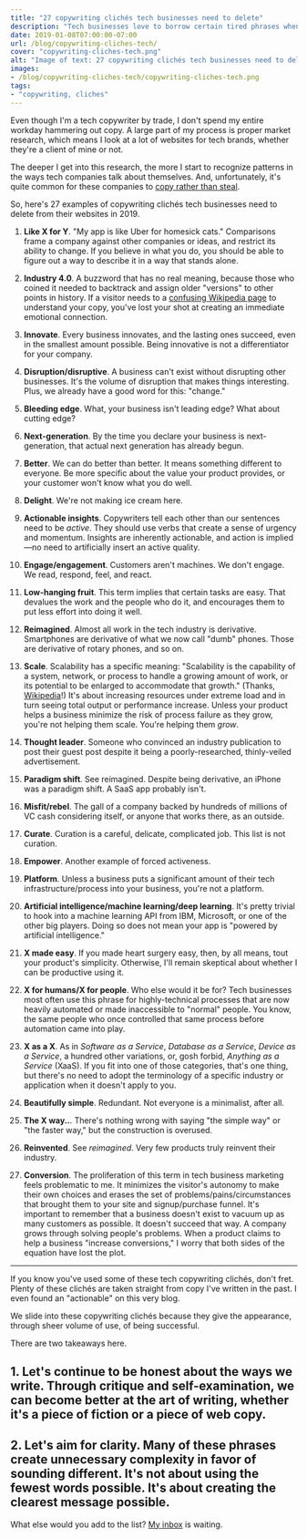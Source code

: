 ```yaml
---
title: "27 copywriting clichés tech businesses need to delete"
description: "Tech businesses love to borrow certain tired phrases when they talk about themselves. Here's some of my worst offenders in 2019 so you know what not to say."
date: 2019-01-08T07:00:00-07:00
url: /blog/copywriting-cliches-tech/
cover: "copywriting-cliches-tech.png"
alt: "Image of text: 27 copywriting clichés tech businesses need to delete"
images:
- /blog/copywriting-cliches-tech/copywriting-cliches-tech.png
tags:
- "copywriting, cliches"
---
```


Even though I'm a tech copywriter by trade, I don't spend my entire workday hammering out copy. A large part of my process is proper market research, which means I look at a lot of websites for tech brands, whether they're a client of mine or not.

The deeper I get into this research, the more I start to recognize patterns in the ways tech companies talk about themselves. And, unfortunately, it's quite common for these companies to [copy rather than steal](https://nurse.media/blog/stupidly-simple-tip-copy/).

So, here's 27 examples of copywriting clichés tech businesses need to delete from their websites in 2019.

1. **Like X for Y**. "My app is like Uber for homesick cats." Comparisons frame a company against other companies or ideas, and restrict its ability to change. If you believe in what you do, you should be able to figure out a way to describe it in a way that stands alone.

2. **Industry 4.0**. A buzzword that has no real meaning, because those who coined it needed to backtrack and assign older "versions" to other points in history. If a visitor needs to a [confusing Wikipedia page](https://en.wikipedia.org/wiki/Industry_4.0) to understand your copy, you've lost your shot at creating an immediate emotional connection.

3. **Innovate**. Every business innovates, and the lasting ones succeed, even in the smallest amount possible. Being innovative is not a differentiator for your company.

4. **Disruption/disruptive**. A business can't exist without disrupting other businesses. It's the volume of disruption that makes things interesting. Plus, we already have a good word for this: "change."

5. **Bleeding edge**. What, your business isn't leading edge? What about cutting edge?

6. **Next-generation**. By the time you declare your business is next-generation, that actual next generation has already begun.

7. **Better**. We can do better than better. It means something different to everyone. Be more specific about the value your product provides, or your customer won't know what you do well.

8. **Delight**. We're not making ice cream here.

9. **Actionable insights**. Copywriters tell each other than our sentences need to be *active*. They should use verbs that create a sense of urgency and momentum. Insights are inherently actionable, and action is implied—no need to artificially insert an active quality.

10. **Engage/engagement**. Customers aren't machines. We don't engage. We read, respond, feel, and react.

11. **Low-hanging fruit**. This term implies that certain tasks are easy. That devalues the work and the people who do it, and encourages them to put less effort into doing it well.

12. **Reimagined**. Almost all work in the tech industry is derivative. Smartphones are derivative of what we now call "dumb" phones. Those are derivative of rotary phones, and so on.

13. **Scale**. Scalability has a specific meaning: "Scalability is the capability of a system, network, or process to handle a growing amount of work, or its potential to be enlarged to accommodate that growth." (Thanks, [Wikipedia](https://en.wikipedia.org/wiki/Scalability)!) It's about increasing resources under extreme load and in turn seeing total output or performance increase. Unless your product helps a business minimize the risk of process failure as they grow, you're not helping them scale. You're helping them *grow*.

14. **Thought leader**. Someone who convinced an industry publication to post their guest post despite it being a poorly-researched, thinly-veiled advertisement.

15. **Paradigm shift**. See reimagined. Despite being derivative, an iPhone was a paradigm shift. A SaaS app probably isn't.

16. **Misfit/rebel**. The gall of a company backed by hundreds of millions of VC cash considering itself, or anyone that works there, as an outside.

17. **Curate**. Curation is a careful, delicate, complicated job. This list is not curation.

18. **Empower**. Another example of forced activeness.

19. **Platform**. Unless a business puts a significant amount of their tech infrastructure/process into your business, you're not a platform.

20. **Artificial intelligence/machine learning/deep learning**. It's pretty trivial to hook into a machine learning API from IBM, Microsoft, or one of the other big players. Doing so does not mean your app is "powered by artificial intelligence."

21. **X made easy**. If you made heart surgery easy, then, by all means, tout your product's simplicity. Otherwise, I'll remain skeptical about whether I can be productive using it.

22. **X for humans/X for people**. Who else would it be for? Tech businesses most often use this phrase for highly-technical processes that are now heavily automated or made inaccessible to "normal" people. You know, the same people who once controlled that same process before automation came into play.

23. **X as a X**. As in *Software as a Service*, *Database as a Service*, *Device as a Service*, a hundred other variations, or, gosh forbid, *Anything as a Service* (XaaS). If you fit into one of those categories, that's one thing, but there's no need to adopt the terminology of a specific industry or application when it doesn't apply to you.

24. **Beautifully simple**. Redundant. Not everyone is a minimalist, after all.

25. **The X way..**. There's nothing wrong with saying "the simple way" or "the faster way," but the construction is overused.

26. **Reinvented**. See *reimagined*. Very few products truly reinvent their industry.

27. **Conversion**. The proliferation of this term in tech business marketing feels problematic to me. It minimizes the visitor's autonomy to make their own choices and erases the set of problems/pains/circumstances that brought them to your site and signup/purchase funnel. It's important to remember that a business doesn't exist to vacuum up as many customers as possible. It doesn't succeed that way. A company grows through solving people's problems. When a product claims to help a business "increase conversions," I worry that both sides of the equation have lost the plot.

---

If you know you've used some of these tech copywriting clichés, don't fret. Plenty of these clichés are taken straight from copy I've written in the past. I even found an "actionable" on this very blog.

We slide into these copywriting clichés because they give the appearance, through sheer volume of use, of being successful.

There are two takeaways here.

## 1. Let's continue to be honest about the ways we write. Through critique and self-examination, we can become better at the art of writing, whether it's a piece of fiction or a piece of web copy.

## 2. Let's aim for clarity. Many of these phrases create unnecessary complexity in favor of sounding different. It's not about using the fewest words possible. It's about creating the clearest message possible.

What else would you add to the list? [My inbox](mailto:joel@nurse.media) is waiting.
